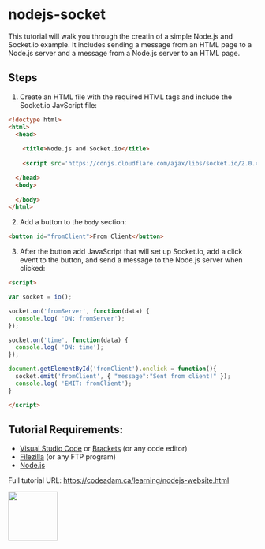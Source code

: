 # nodejs-socket

This tutorial will walk you through the creatin of a simple Node.js and Socket.io example. It includes sending a message from an HTML page to a Node.js server and a message from a Node.js server to an HTML page. 

## Steps

1. Create an HTML file with the required HTML tags and include the Socket.io JavScript file:

```html
<!doctype html>
<html>
  <head>
    
    <title>Node.js and Socket.io</title>
    
    <script src='https://cdnjs.cloudflare.com/ajax/libs/socket.io/2.0.4/socket.io.js'></script>

  </head>
  <body> 
       
  </body>
</html>
```

2. Add a button to the `body` section:

```html
<button id="fromClient">From Client</button>
```

3. After the button add JavaScript that will set up Socket.io, add a click event to the button, and send a message to the Node.js server when clicked:

```html
<script>

var socket = io();

socket.on('fromServer', function(data) {
  console.log( 'ON: fromServer');
});

socket.on('time', function(data) {
  console.log( 'ON: time');
});

document.getElementById('fromClient').onclick = function(){
  socket.emit('fromClient', { "message":"Sent from client!" });
  console.log( 'EMIT: fromClient');
}

</script>
```
## Tutorial Requirements:

* [Visual Studio Code](https://code.visualstudio.com/) or [Brackets](http://brackets.io/) (or any code editor)
* [Filezilla](https://filezilla-project.org/) (or any FTP program)
* [Node.js](https://nodejs.org/en/)

Full tutorial URL: https://codeadam.ca/learning/nodejs-website.html

<a href="https://codeadam.ca">
<img src="https://codeadam.ca/images/code-block.png" width="100">
</a>
